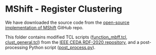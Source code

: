 # MShift - Register Clustering
We have downloaded the source code from the [open-source implementation of MShift](https://github.com/waynelin567/Register_Clustering) GitHub repo.

This folder contains modified TCL scripts ([function_mbff.tcl](./function_mbff.tcl), [clust_general.tcl](./clust_general.tcl)) from the [IEEE CEDA RDF-2020 repository](https://github.com/ieee-ceda-datc/RDF-2020), and a post-processing Python script ([post_process.py](./post_process.py)).